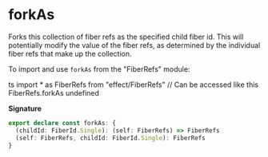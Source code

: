 # forkAs

Forks this collection of fiber refs as the specified child fiber id. This
will potentially modify the value of the fiber refs, as determined by the
individual fiber refs that make up the collection.

To import and use `forkAs` from the "FiberRefs" module:

ts
import \* as FiberRefs from "effect/FiberRefs"
// Can be accessed like this
FiberRefs.forkAs
undefined

**Signature**

```ts
export declare const forkAs: {
  (childId: FiberId.Single): (self: FiberRefs) => FiberRefs
  (self: FiberRefs, childId: FiberId.Single): FiberRefs
}
```
